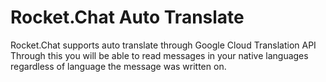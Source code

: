 # Rocket.Chat Auto Translate

Rocket.Chat supports auto translate through Google Cloud Translation API
Through this you will be able to read messages in your native languages
regardless of language the message was written on.
